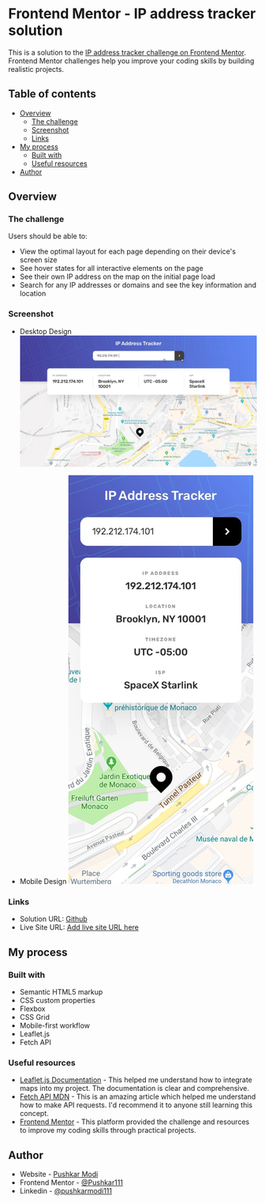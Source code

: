 # Frontend Mentor - IP address tracker solution

This is a solution to the [IP address tracker challenge on Frontend Mentor](https://www.frontendmentor.io/challenges/ip-address-tracker-I8-0yYAH0). Frontend Mentor challenges help you improve your coding skills by building realistic projects. 

## Table of contents

- [Overview](#overview)
  - [The challenge](#the-challenge)
  - [Screenshot](#screenshot)
  - [Links](#links)
- [My process](#my-process)
  - [Built with](#built-with)
  - [Useful resources](#useful-resources)
- [Author](#author)

## Overview

### The challenge

Users should be able to:

- View the optimal layout for each page depending on their device's screen size
- See hover states for all interactive elements on the page
- See their own IP address on the map on the initial page load
- Search for any IP addresses or domains and see the key information and location

### Screenshot

- Desktop Design
![](design/active-states.jpg)

- Mobile Design
![](design/mobile-design.jpg)

### Links

- Solution URL: [Github](https://github.com/Pushkar111/ip-address-tracker.git)
- Live Site URL: [Add live site URL here](https://your-live-site-url.com)

## My process

### Built with

- Semantic HTML5 markup
- CSS custom properties
- Flexbox
- CSS Grid
- Mobile-first workflow
- Leaflet.js
- Fetch API

### Useful resources

- [Leaflet.js Documentation](https://leafletjs.com/) - This helped me understand how to integrate maps into my project. The documentation is clear and comprehensive.
- [Fetch API MDN](https://developer.mozilla.org/en-US/docs/Web/API/Fetch_API) - This is an amazing article which helped me understand how to make API requests. I'd recommend it to anyone still learning this concept.
- [Frontend Mentor](https://www.frontendmentor.io) - This platform provided the challenge and resources to improve my coding skills through practical projects.


## Author

- Website - [Pushkar Modi](https://pushkarmodidev.netlify.app/)
- Frontend Mentor - [@Pushkar111](https://www.frontendmentor.io/profile/Pushkar111)
- Linkedin - [@pushkarmodi111](https://www.linkedin.com/in/pushkarmodi111/)

